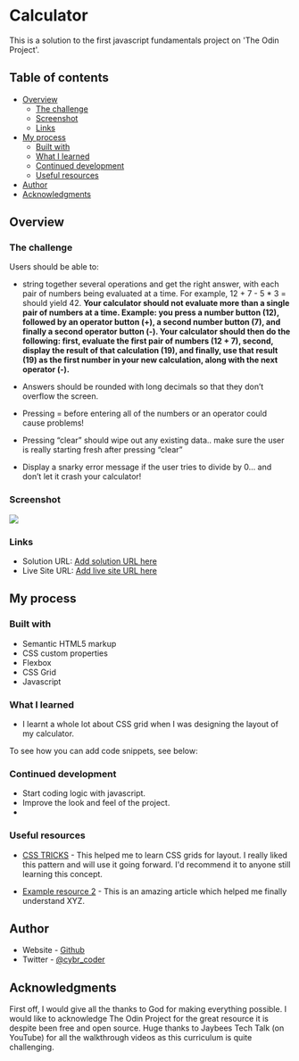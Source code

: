 # Calculator

This is a solution to the first javascript fundamentals project on 'The Odin Project'.

## Table of contents

- [Overview](#overview)
  - [The challenge](#the-challenge)
  - [Screenshot](#screenshot)
  - [Links](#links)
- [My process](#my-process)
  - [Built with](#built-with)
  - [What I learned](#what-i-learned)
  - [Continued development](#continued-development)
  - [Useful resources](#useful-resources)
- [Author](#author)
- [Acknowledgments](#acknowledgments)

## Overview

### The challenge

Users should be able to:

- string together several operations and get the right answer, with each pair of numbers being evaluated at a time. For example, 12 + 7 - 5 * 3 = should yield 42. **Your calculator should not evaluate more than a single pair of numbers at a time. Example: you press a number button (12), followed by an operator button (+), a second number button (7), and finally a second operator button (-). Your calculator should then do the following: first, evaluate the first pair of numbers (12 + 7), second, display the result of that calculation (19), and finally, use that result (19) as the first number in your new calculation, along with the next operator (-).**

- Answers should be rounded with long decimals so that they don’t overflow the screen.
- Pressing = before entering all of the numbers or an operator could cause problems!
- Pressing “clear” should wipe out any existing data.. make sure the user is really starting fresh after pressing “clear”
- Display a snarky error message if the user tries to divide by 0… and don’t let it crash your calculator!


### Screenshot

![](./screenshot.jpg)

### Links

- Solution URL: [Add solution URL here](https://your-solution-url.com)
- Live Site URL: [Add live site URL here](https://your-live-site-url.com)

## My process

### Built with

- Semantic HTML5 markup
- CSS custom properties
- Flexbox
- CSS Grid
- Javascript

### What I learned

- I learnt a whole lot about CSS grid when I was designing the layout of my calculator. 

To see how you can add code snippets, see below:


### Continued development
- Start coding logic with javascript.
- Improve the look and feel of the project.
- 


### Useful resources

- [CSS TRICKS](https://www.css-tricks.com) - This helped me to learn CSS grids for layout. I really liked this pattern and will use it going forward. I'd recommend it to anyone still learning this concept.

- [Example resource 2](https://www.example.com) - This is an amazing article which helped me finally understand XYZ. 


## Author

- Website - [Github](https://www.githum/cybr-coder.com)
- Twitter - [@cybr_coder](https://www.twitter.com/cybr_coder)


## Acknowledgments
First off, I would give all the thanks to God for making everything possible.
I would like to acknowledge The Odin Project for the great resource it is despite been free and open source. Huge thanks to Jaybees Tech Talk (on YouTube) for all the walkthrough videos as this curriculum is quite challenging.

